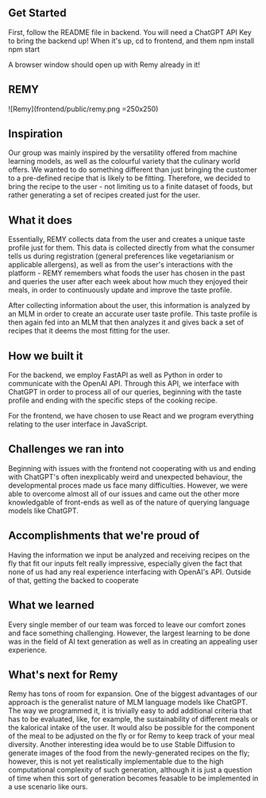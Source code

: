 ## Get Started
First, follow the README file in backend. You will need a ChatGPT API Key to bring the backend up!
When it's up, cd to frontend, and them
npm install
npm start

A browser window should open up with Remy already in it!

## REMY
![Remy](frontend/public/remy.png =250x250)

## Inspiration
Our group was mainly inspired by the versatility offered from machine learning models, as well as the colourful variety that the culinary world offers. We wanted to do something different than just bringing the customer to a pre-defined recipe that is likely to be fitting. Therefore, we decided to bring the recipe to the user - not limiting us to a finite dataset of foods, but rather generating a set of recipes created just for the user.
## What it does
Essentially, REMY collects data from the user and creates a unique taste profile just for them. This data is collected directly from what the consumer tells us during registration (general preferences like vegetarianism or applicable allergens), as well as from the user's interactions with the platform - REMY remembers what foods the user has chosen in the past and queries the user after each week about how much they enjoyed their meals, in order to continuously update and improve the taste profile.

After collecting information about the user, this information is analyzed by an MLM in order to create an accurate user taste profile. This taste profile is then again fed into an MLM that then analyzes it and gives back a set of recipes that it deems the most fitting for the user. 
## How we built it
For the backend, we employ FastAPI as well as Python in order to communicate with the OpenAI API. Through this API, we interface with ChatGPT in order to process all of our queries, beginning with the taste profile and ending with the specific steps of the cooking recipe. 

For the frontend, we have chosen to use React and we program everything relating to the user interface in JavaScript.
## Challenges we ran into
Beginning with issues with the frontend not cooperating with us and ending with ChatGPT's often inexplicably weird and unexpected behaviour, the developmental proces made us face many difficulties. However, we were able to overcome almost all of our issues and came out the other more knowledgable of front-ends as well as of the nature of querying language models like ChatGPT.
## Accomplishments that we're proud of
Having the information we input be analyzed and receiving recipes on the fly that fit our inputs felt really impressive, especially given the fact that none of us had any real experience interfacing with OpenAI's API. Outside of that, getting the backed to cooperate 
## What we learned
Every single member of our team was forced to leave our comfort zones and face something challenging. However, the largest learning to be done was in the field of AI text generation as well as in creating an appealing user experience.
## What's next for Remy
Remy has tons of room for expansion. One of the biggest advantages of our approach is the generalist nature of MLM language models like ChatGPT. The way we programmed it, it is trivially easy to add additional criteria that has to be evaluated, like, for example, the sustainability of different meals or the kalorical intake of the user. It would also be possible for the component of the meal to be adjusted on the fly or for Remy to keep track of your meal diversity. Another interesting idea would be to use Stable Diffusion to generate images of the food from the newly-generated recipes on the fly; however, this is not yet realistically implementable due to the high computational complexity of such generation, although it is just a question of time when this sort of generation becomes feasable to be implemented in a use scenario like ours.
